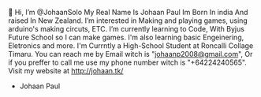 👋 Hi, I’m @JohaanSolo My Real Name Is Johaan Paul Im Born In india And raised In New Zealand.
I’m interested in Making and playing games, using arduino's making circuts, ETC.
I’m currently learning to Code, With Byjus Future School so I can make games.
I'm also learning basic Engeinering, Eletronics and more. 
I'm Currntly a High-School Student at Roncalli Collage Timaru.
You can reach me by Email witch is "johaanp2008@gmail.com",
Or if you preffer to call me use my phone number witch is "+64224240565".
Visit my website at http://johaan.tk/
- Johaan Paul
